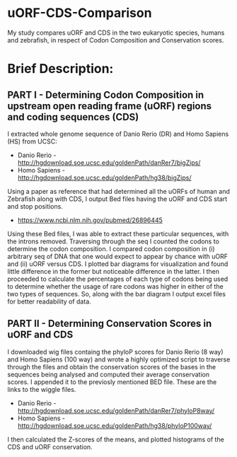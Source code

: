 # uORF-CDS-Comparison
My study compares uORF and CDS in the two eukaryotic species, humans and zebrafish, in respect of Codon Composition and Conservation scores.

# Brief Description:

## PART I - Determining Codon Composition in upstream open reading frame (uORF) regions and coding sequences (CDS)

I extracted whole genome sequence of Danio Rerio (DR) and Homo Sapiens (HS) from UCSC:

* Danio Rerio - http://hgdownload.soe.ucsc.edu/goldenPath/danRer7/bigZips/
* Homo Sapiens - http://hgdownload.soe.ucsc.edu/goldenPath/hg38/bigZips/
  
Using a paper as reference that had determined all the uORFs of human and Zebrafish along with CDS, I output Bed files having the uORF and CDS start and stop positions.

* https://www.ncbi.nlm.nih.gov/pubmed/26896445
  
Using these Bed files, I was able to extract these particular sequences, with the introns removed.
Traversing through the seq I counted the codons to determine the codon composition. I compared codon composition in (i) arbitrary seq of DNA that one would expect to appear by chance with uORF and (ii) uORF versus CDS. I plotted bar diagrams for visualization and found little difference in the former but noticeable difference in the latter.
I then proceeded to calculate the percentages of each type of codons being used to determine whether the usage of rare codons was higher in either of the two types of sequences. So, along with the bar diagram I output excel files for better readability of data.

## PART II - Determining Conservation Scores in uORF and CDS

I downloaded wig files containg the phyloP scores for Danio Rerio (8 way) and Homo Sapiens (100 way) and wrote a highly optimized script to traverse through the files and obtain the conservation scores of the bases in the sequences being analysed and computed their average conservation scores. I appended it to the previosly mentioned BED file. These are the links to the wiggle files.

* Danio Rerio - http://hgdownload.soe.ucsc.edu/goldenPath/danRer7/phyloP8way/
* Homo Sapiens - http://hgdownload.soe.ucsc.edu/goldenPath/hg38/phyloP100way/

I then calculated the Z-scores of the means, and plotted histograms of the CDS and uORF conservation.
